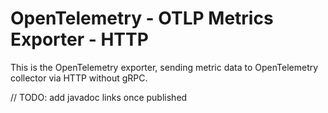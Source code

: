 # OpenTelemetry - OTLP Metrics Exporter - HTTP

This is the OpenTelemetry exporter, sending metric data to OpenTelemetry collector via HTTP without gRPC.

// TODO: add javadoc links once published